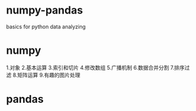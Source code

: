 # numpy-pandas
basics for python data analyzing
# numpy
1.对象
2.基本运算
3.索引和切片
4.修改数组
5.广播机制
6.数据合并分割
7.排序过滤
8.矩阵运算
9.有趣的图片处理
# pandas

